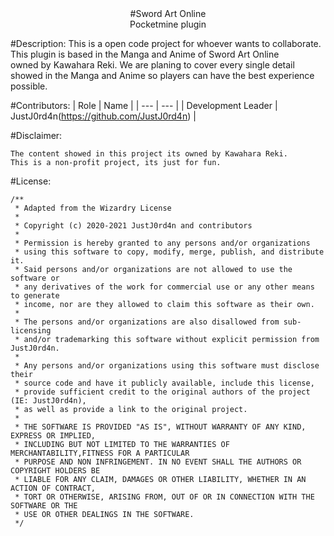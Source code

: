 <div align="center">
    #Sword Art Online<br>
    Pocketmine plugin
</div>

#Description:
This is a open code project for whoever wants to collaborate.<br>
This plugin is based in the Manga and Anime of Sword Art Online<br>
owned by Kawahara Reki. We are planing to cover every single detail<br>
showed in the Manga and Anime so players can have the best experience<br>
possible.

#Contributors:
| Role | Name |
| --- | --- |
| Development Leader | JustJ0rd4n(https://github.com/JustJ0rd4n) |

#Disclaimer:
```
The content showed in this project its owned by Kawahara Reki.
This is a non-profit project, its just for fun.
```

#License:
```
/**
 * Adapted from the Wizardry License
 *
 * Copyright (c) 2020-2021 JustJ0rd4n and contributors
 *
 * Permission is hereby granted to any persons and/or organizations
 * using this software to copy, modify, merge, publish, and distribute it.
 * Said persons and/or organizations are not allowed to use the software or
 * any derivatives of the work for commercial use or any other means to generate
 * income, nor are they allowed to claim this software as their own.
 *
 * The persons and/or organizations are also disallowed from sub-licensing
 * and/or trademarking this software without explicit permission from JustJ0rd4n.
 *
 * Any persons and/or organizations using this software must disclose their
 * source code and have it publicly available, include this license,
 * provide sufficient credit to the original authors of the project (IE: JustJ0rd4n),
 * as well as provide a link to the original project.
 *
 * THE SOFTWARE IS PROVIDED "AS IS", WITHOUT WARRANTY OF ANY KIND, EXPRESS OR IMPLIED,
 * INCLUDING BUT NOT LIMITED TO THE WARRANTIES OF MERCHANTABILITY,FITNESS FOR A PARTICULAR
 * PURPOSE AND NON INFRINGEMENT. IN NO EVENT SHALL THE AUTHORS OR COPYRIGHT HOLDERS BE
 * LIABLE FOR ANY CLAIM, DAMAGES OR OTHER LIABILITY, WHETHER IN AN ACTION OF CONTRACT,
 * TORT OR OTHERWISE, ARISING FROM, OUT OF OR IN CONNECTION WITH THE SOFTWARE OR THE
 * USE OR OTHER DEALINGS IN THE SOFTWARE.
 */
```
